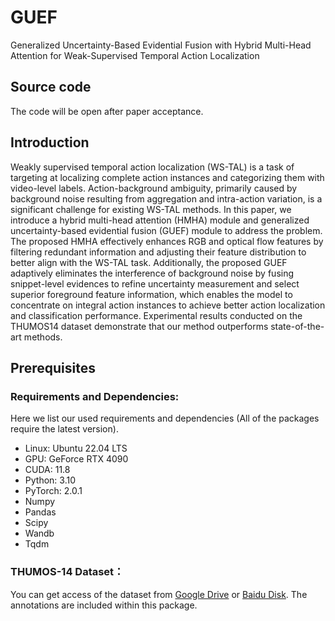 # GUEF
Generalized Uncertainty-Based Evidential Fusion with Hybrid Multi-Head Attention for Weak-Supervised Temporal Action Localization

## Source code
The code will be open after paper acceptance.

## Introduction
Weakly supervised temporal action localization (WS-TAL) is a task of targeting at localizing complete action instances and categorizing them with video-level labels. Action-background ambiguity, primarily caused by background noise resulting from aggregation and intra-action variation, is a significant challenge for existing WS-TAL methods. In this paper, we introduce a hybrid multi-head attention (HMHA) module and generalized uncertainty-based evidential fusion (GUEF) module to address the problem. The proposed HMHA effectively enhances RGB and optical flow features by filtering redundant information and adjusting their feature distribution to better align with the WS-TAL task. Additionally, the proposed GUEF adaptively eliminates the interference of background noise by fusing snippet-level evidences to refine uncertainty measurement and select superior foreground feature information, which enables the model to concentrate on integral action instances to achieve better action localization and classification performance. Experimental results conducted on the THUMOS14 dataset demonstrate that our method outperforms state-of-the-art methods.

## Prerequisites
### Requirements and Dependencies:
Here we list our used requirements and dependencies (All of the packages require the latest version).
 - Linux: Ubuntu 22.04 LTS
 - GPU: GeForce RTX 4090
 - CUDA: 11.8
 - Python: 3.10
 - PyTorch: 2.0.1
 - Numpy
 - Pandas
 - Scipy
 - Wandb
 - Tqdm

### THUMOS-14 Dataset：
You can get access of the dataset from [Google Drive](https://drive.google.com/file/d/1SFEsQNLsG8vgBbqx056L9fjA4TzVZQEu/view?usp=sharing) or [Baidu Disk](https://pan.baidu.com/s/1nspCSpzgwh5AHpSBPPibrQ?pwd=2dej). The annotations are included within this package.

